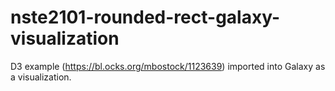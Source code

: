 # nste2101-rounded-rect-galaxy-visualization
D3 example (https://bl.ocks.org/mbostock/1123639) imported into Galaxy as a visualization.
